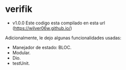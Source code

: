 # verifik
- v1.0.0
Este codigo esta compilado en esta url (https://wilver06w.github.io/)

Adicionalmente, le dejo algunas funcionalidades usadas:

- Manejador de estado: BLOC.
- Modular.
- Dio.
- testUnit.

